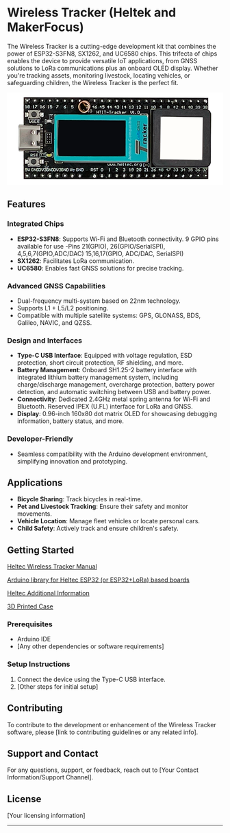 # Wireless Tracker (Heltek and MakerFocus) 

The Wireless Tracker is a cutting-edge development kit that combines the power of ESP32-S3FN8, SX1262, and UC6580 chips. This trifecta of chips enables the device to provide versatile IoT applications, from GNSS solutions to LoRa communications plus an onboard OLED display. Whether you're tracking assets, monitoring livestock, locating vehicles, or safeguarding children, the Wireless Tracker is the perfect fit.

![Image of Wireless Tracker](/githubstuff/heltectrackerimg.png)

## Features

### Integrated Chips
- **ESP32-S3FN8**: Supports Wi-Fi and Bluetooth connectivity. 9 GPIO pins available for use -Pins 21(GPIO), 26(GPIO/SerialSPI), 4,5,6,7(GPIO,ADC/DAC) 15,16,17(GPIO, ADC/DAC, SerialSPI)
- **SX1262**: Facilitates LoRa communication.
- **UC6580**: Enables fast GNSS solutions for precise tracking.

### Advanced GNSS Capabilities
- Dual-frequency multi-system based on 22nm technology.
- Supports L1 + L5/L2 positioning.
- Compatible with multiple satellite systems: GPS, GLONASS, BDS, Galileo, NAVIC, and QZSS.

### Design and Interfaces
- **Type-C USB Interface**: Equipped with voltage regulation, ESD protection, short circuit protection, RF shielding, and more.
- **Battery Management**: Onboard SH1.25-2 battery interface with integrated lithium battery management system, including charge/discharge management, overcharge protection, battery power detection, and automatic switching between USB and battery power.
- **Connectivity**: Dedicated 2.4GHz metal spring antenna for Wi-Fi and Bluetooth. Reserved IPEX (U.FL) interface for LoRa and GNSS.
- **Display**: 0.96-inch 160x80 dot matrix OLED for showcasing debugging information, battery status, and more.

### Developer-Friendly
- Seamless compatibility with the Arduino development environment, simplifying innovation and prototyping.

## Applications
- **Bicycle Sharing**: Track bicycles in real-time.
- **Pet and Livestock Tracking**: Ensure their safety and monitor movements.
- **Vehicle Location**: Manage fleet vehicles or locate personal cars.
- **Child Safety**: Actively track and ensure children's safety.

## Getting Started

[Heltec Wireless Tracker Manual](/manual/heltecwirelesstrackermanual.markdown)

[Arduino library for Heltec ESP32 (or ESP32+LoRa) based boards](https://github.com/HelTecAutomation/Heltec_ESP32)

[Heltec Additional Information](https://docs.heltec.cn/en/node/esp32/wireless_tracker/index.html)

[3D Printed Case](/3D%20Printed%20Case/README.md)

### Prerequisites
- Arduino IDE
- [Any other dependencies or software requirements]

### Setup Instructions
1. Connect the device using the Type-C USB interface.
2. [Other steps for initial setup]

## Contributing

To contribute to the development or enhancement of the Wireless Tracker software, please [link to contributing guidelines or any related info].

## Support and Contact

For any questions, support, or feedback, reach out to [Your Contact Information/Support Channel].

## License
[Your licensing information]

---
